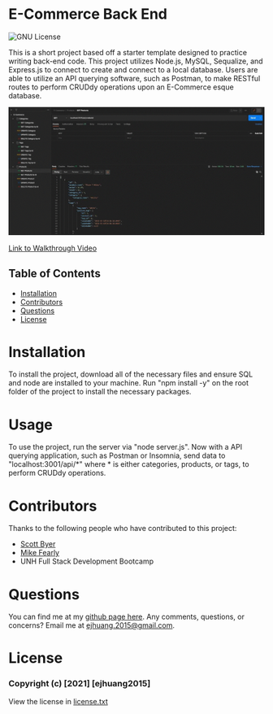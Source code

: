 # E-Commerce Back End
![GNU License](https://img.shields.io/badge/License-GNU-blue)

This is a short project based off a starter template designed to practice writing back-end code. This project utilizes Node.js, MySQL, Sequalize, and Express.js to connect to create and connect to a local database. Users are able to utilize an API querying software, such as Postman, to make RESTful routes to perform CRUDdy operations upon an E-Commerce esque database.

![Demo Gif](./public/assets/Demo.gif)

[Link to Walkthrough Video](https://youtu.be/sxpxfl7-hIk)

## Table of Contents
* [Installation](#installation)
* [Contributors](#contributors)
* [Questions](#questions)
* [License](#license)

# Installation
To install the project, download all of the necessary files and ensure SQL and node are installed to your machine. Run "npm install -y" on the root folder of the project to install the necessary packages.

# Usage
To use the project, run the server via "node server.js". Now with a API querying application, such as Postman or Insomnia, send data to "localhost:3001/api/*" where * is either categories, products, or tags, to perform CRUDdy operations.

# Contributors
Thanks to the following people who have contributed to this project:

* [Scott Byer](https://github.com/switch120) 
* [Mike Fearly](https://michaelfearnley.com/)
* UNH Full Stack Development Bootcamp

# Questions
You can find me at my [github page here](https://github.com/ejhuang2015).
Any comments, questions, or concerns? Email me  at ejhuang.2015@gmail.com.

# License
### Copyright (c) [2021] [ejhuang2015]
View the license in [license.txt](./license.txt)
